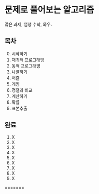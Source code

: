 # 문제로 풀어보는 알고리즘

많은 과제, 엄청 수학, 와우.



## 목차

0. 시작하기
1. 재귀적 프로그래밍
2. 동적 프로그래밍
3. 나열하기
4. 퍼즐
5. 게임
6. 정렬과 비교
7. 계산하기
8. 확률
9. 표본추출



## 완료

1. X
2. X
3. X
4. X
5. X
6. X
7. X
8. X
9. X

=======
